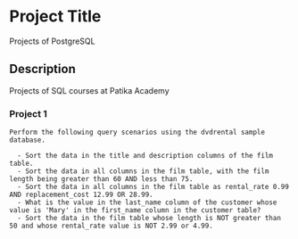 # Project Title

Projects of PostgreSQL

## Description

Projects of SQL courses at Patika Academy

### Project 1
```
Perform the following query scenarios using the dvdrental sample database.

  - Sort the data in the title and description columns of the film table.
  - Sort the data in all columns in the film table, with the film length being greater than 60 AND less than 75.
  - Sort the data in all columns in the film table as rental_rate 0.99 AND replacement_cost 12.99 OR 28.99.
  - What is the value in the last_name column of the customer whose value is 'Mary' in the first_name column in the customer table?
  - Sort the data in the film table whose length is NOT greater than 50 and whose rental_rate value is NOT 2.99 or 4.99.
```
